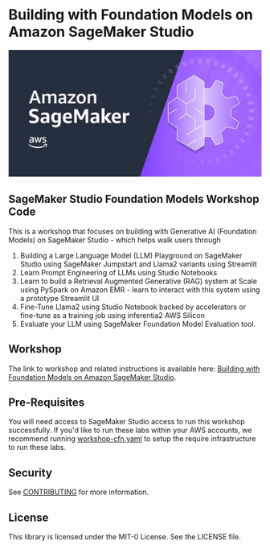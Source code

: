 # Building with Foundation Models on Amazon SageMaker Studio
![SageMaker Studio Banner](/media/SageMakerStudioBannerResized.jpg)

## SageMaker Studio Foundation Models Workshop Code

This is a workshop that focuses on building with Generative AI (Foundation Models) on SageMaker Studio - which helps walk users through 
1. Building a Large Language Model (LLM) Playground on SageMaker Studio using SageMaker Jumpstart and Llama2 variants using Streamlit  
2. Learn Prompt Engineering of LLMs using Studio Notebooks 
3. Learn to build a Retrieval Augmented Generative (RAG) system at Scale using PySpark on Amazon EMR - learn to interact with this system using a prototype Streamlit UI 
4. Fine-Tune Llama2 using Studio Notebook backed by accelerators or fine-tune as a training job using inferentia2 AWS Silicon 
5. Evaluate your LLM using SageMaker Foundation Model Evaluation tool.

## Workshop

The link to workshop and related instructions is available here: [Building with Foundation Models on Amazon SageMaker Studio](https://catalog.us-east-1.prod.workshops.aws/workshops/e4083378-03f1-42bf-9b5d-ef0cc047655e/en-US).

## Pre-Requisites

You will need access to SageMaker Studio access to run this workshop successfully. If you'd like to run these labs within your AWS accounts, we recommend running [workshop-cfn.yaml](/workshop-artifacts/cfn/workshop-cfn.yaml) to setup the require infrastructure to run these labs.

## Security

See [CONTRIBUTING](CONTRIBUTING.md#security-issue-notifications) for more information.

## License

This library is licensed under the MIT-0 License. See the LICENSE file.

